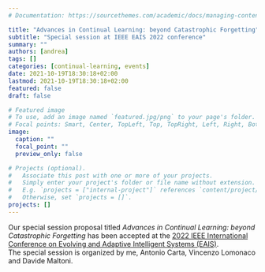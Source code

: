 ```yaml
---
# Documentation: https://sourcethemes.com/academic/docs/managing-content/

title: "Advances in Continual Learning: beyond Catastrophic Forgetting"
subtitle: "Special session at IEEE EAIS 2022 conference"
summary: ""
authors: [andrea]
tags: []
categories: [continual-learning, events]
date: 2021-10-19T18:30:18+02:00
lastmod: 2021-10-19T18:30:18+02:00
featured: false
draft: false

# Featured image
# To use, add an image named `featured.jpg/png` to your page's folder.
# Focal points: Smart, Center, TopLeft, Top, TopRight, Left, Right, BottomLeft, Bottom, BottomRight.
image:
  caption: ""
  focal_point: ""
  preview_only: false

# Projects (optional).
#   Associate this post with one or more of your projects.
#   Simply enter your project's folder or file name without extension.
#   E.g. `projects = ["internal-project"]` references `content/project/deep-learning/index.md`.
#   Otherwise, set `projects = []`.
projects: []
---
```

Our special session proposal titled *Advances in Continual Learning: beyond Catastrophic Forgetting* has been accepted at the [2022 IEEE International Conference on Evolving and Adaptive Intelligent Systems (EAIS)](http://cyprusconferences.org/eais2022/).  
The special session is organized by me, Antonio Carta, Vincenzo Lomonaco and Davide Maltoni.